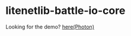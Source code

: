 # litenetlib-battle-io-core

Looking for the demo? [here(Photon)](https://github.com/insthync/battle-io-demo.git)
